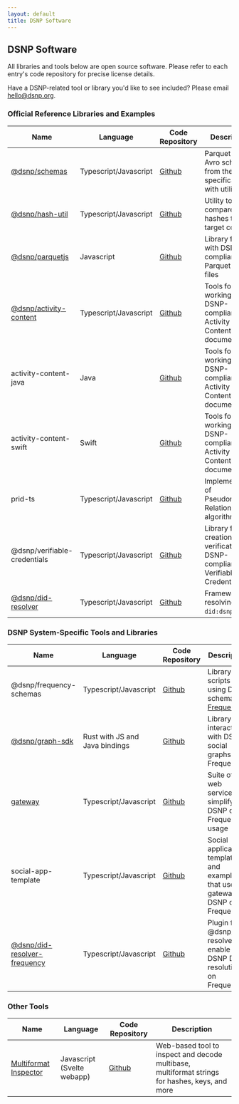 ```yaml
---
layout: default
title: DSNP Software
---
```

## DSNP Software

All libraries and tools below are open source software.
Please refer to each entry's code repository for precise license details.

Have a DSNP-related tool or library you'd like to see included?
Please email [hello@dsnp.org](mailto:hello@dsnp.org).

### Official Reference Libraries and Examples

| Name | Language | Code Repository | Description |
| --- | --- | --- | --- |
| [@dsnp/schemas](https://www.npmjs.com/package/@dsnp/schemas) | Typescript/Javascript | [Github](https://github.com/LibertyDSNP/dsnp-schemas) | Parquet and Avro schemas from the specification, with utilities |
| [@dsnp/hash-util](https://www.npmjs.com/package/@dsnp/hash-util) | Typescript/Javascript | [Github](https://github.com/LibertyDSNP/dsnp-hash-util) | Utility to compare DSNP hashes to target content |
| [@dsnp/parquetjs](https://www.npmjs.com/package/@dsnp/parquetjs) | Javascript | [Github](https://github.com/LibertyDSNP/parquetjs) | Library for use with DSNP-compliant Parquet batch files |
| [@dsnp/activity-content](https://www.npmjs.com/package/@dsnp/activity-content) | Typescript/Javascript | [Github](https://github.com/LibertyDSNP/activity-content) | Tools for working with DSNP-compliant Activity Content documents |
| activity-content-java | Java | [Github](https://github.com/LibertyDSNP/activity-content-java) | Tools for working with DSNP-compliant Activity Content documents |
| activity-content-swift | Swift | [Github](https://github.com/LibertyDSNP/activity-content-swift) | Tools for working with DSNP-compliant Activity Content documents |
| prid-ts | Typescript/Javascript | [Github](https://github.com/LibertyDSNP/prid-ts) | Implementation of Pseudonymous Relationship Id algorithm |
| @dsnp/verifiable-credentials | Typescript/Javascript | [Github](https://github.com/LibertyDSNP/dsnp-verifiable-credentials) | Library for creation and verification of DSNP-compliant Verifiable Credentials |
| [@dsnp/did-resolver](https://www.npmjs.com/package/@dsnp/did-resolver) | Typescript/Javascript | [Github](https://github.com/LibertyDSNP/dsnp-did-resolver) | Framework for resolving `did:dsnp` URIs |

### DSNP System-Specific Tools and Libraries

| Name | Language | Code Repository | Description |
| --- | --- | --- | --- |
| @dsnp/frequency-schemas | Typescript/Javascript | [Github](https://github.com/LibertyDSNP/frequency-schemas) | Library and scripts for using DSNP schemas on [Frequency](https://frequency.xyz) |
| [@dsnp/graph-sdk](https://www.npmjs.com/package/@dsnp/graph-sdk) | Rust with JS and Java bindings | [Github](https://github.com/ProjectLibertyLabs/graph-sdk) | Library for interacting with DSNP social graphs on Frequency |
| [gateway](https://projectlibertylabs.github.io/gateway) | Typescript/Javascript | [Github](https://github.com/ProjectLibertyLabs/gateway) | Suite of web services to simplify DSNP over Frequency usage |
| social-app-template | Typescript/Javascript | [Github](https://github.com/ProjectLibertyLabs/social-app-template) | Social application template and example that uses gateway for DSNP over Frequency |
| [@dsnp/did-resolver-frequency](https://www.npmjs.com/package/@dsnp/did-resolver-frequency) | Typescript/Javascript | [Github](https://github.com/ProjectLibertyLabs/dsnp-did-resolver-frequency) | Plugin for @dsnp/did-resolver to enable DSNP DID resolution on Frequency |

### Other Tools

| Name | Language | Code Repository | Description |
| --- | --- | --- | --- |
| [Multiformat Inspector](https://libertydsnp.github.io/multiformat-inspector/) | Javascript (Svelte webapp) | [Github](https://github.com/LibertyDSNP/multiformat-inspector) | Web-based tool to inspect and decode multibase, multiformat strings for hashes, keys, and more |

